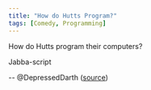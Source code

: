 ```yaml
---
title: "How do Hutts Program?"
tags: [Comedy, Programming]
---
```


How do Hutts program their computers?

Jabba-script

-- @DepressedDarth ([source][source])

[source]: https://twitter.com/DepressedDarth/status/523298888623861760
